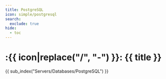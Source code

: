 ```yaml
---
title: PostgreSQL
icon: simple/postgresql
search:
  exclude: true
hide:
  - toc
---
```


# :{{ icon|replace("/", "-") }}: {{ title }}

{{ sub_index("Servers/Databases/PostgreSQL") }}
